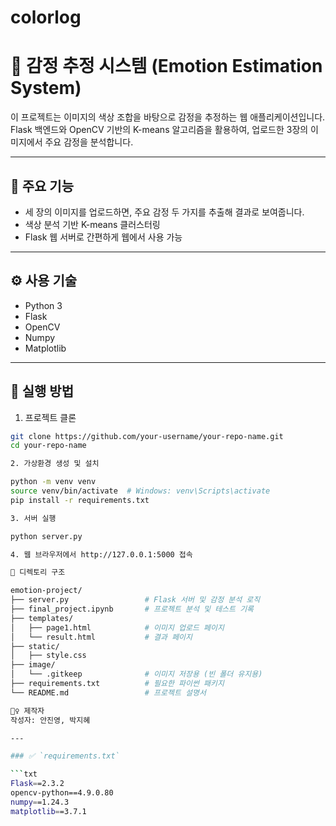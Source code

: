 # colorlog

# 🎨 감정 추정 시스템 (Emotion Estimation System)

이 프로젝트는 이미지의 색상 조합을 바탕으로 감정을 추정하는 웹 애플리케이션입니다.  
Flask 백엔드와 OpenCV 기반의 K-means 알고리즘을 활용하여, 업로드한 3장의 이미지에서 주요 감정을 분석합니다.

---

## 📌 주요 기능

- 세 장의 이미지를 업로드하면, 주요 감정 두 가지를 추출해 결과로 보여줍니다.
- 색상 분석 기반 K-means 클러스터링
- Flask 웹 서버로 간편하게 웹에서 사용 가능

---

## ⚙️ 사용 기술

- Python 3
- Flask
- OpenCV
- Numpy
- Matplotlib

---

## 🚀 실행 방법

1. 프로젝트 클론

```bash
git clone https://github.com/your-username/your-repo-name.git
cd your-repo-name

2. 가상환경 생성 및 설치

python -m venv venv
source venv/bin/activate  # Windows: venv\Scripts\activate
pip install -r requirements.txt

3. 서버 실행

python server.py

4. 웹 브라우저에서 http://127.0.0.1:5000 접속

📁 디렉토리 구조

emotion-project/
├── server.py                 # Flask 서버 및 감정 분석 로직
├── final_project.ipynb       # 프로젝트 분석 및 테스트 기록
├── templates/
│   ├── page1.html            # 이미지 업로드 페이지
│   └── result.html           # 결과 페이지
├── static/
│   ├── style.css
├── image/
│   └── .gitkeep              # 이미지 저장용 (빈 폴더 유지용)
├── requirements.txt          # 필요한 파이썬 패키지
└── README.md                 # 프로젝트 설명서

🙋‍♀️ 제작자
작성자: 안진영, 박지혜

---

### ✅ `requirements.txt`

```txt
Flask==2.3.2
opencv-python==4.9.0.80
numpy==1.24.3
matplotlib==3.7.1
